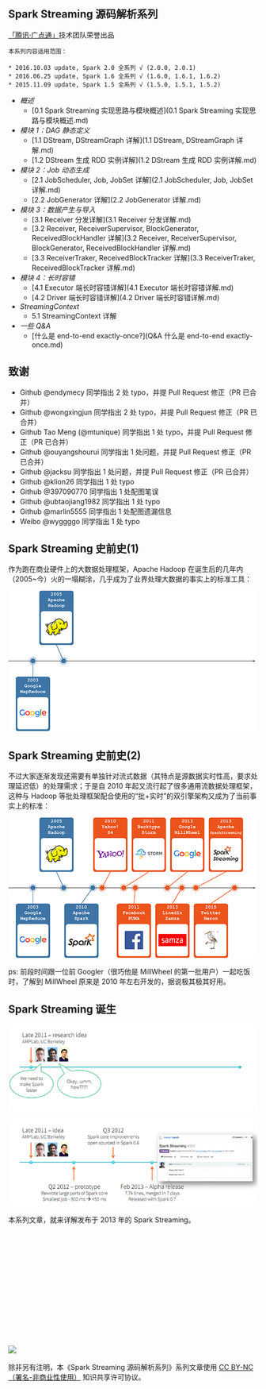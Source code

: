 ## Spark Streaming 源码解析系列

[「腾讯·广点通」](http://e.qq.com)技术团队荣誉出品

```
本系列内容适用范围：

* 2016.10.03 update, Spark 2.0 全系列 √ (2.0.0, 2.0.1)
* 2016.06.25 update, Spark 1.6 全系列 √ (1.6.0, 1.6.1, 1.6.2)
* 2015.11.09 update, Spark 1.5 全系列 √ (1.5.0, 1.5.1, 1.5.2)
```

- *概述*
	- [0.1 Spark Streaming 实现思路与模块概述](0.1 Spark Streaming 实现思路与模块概述.md)
- *模块 1：DAG 静态定义*
	- [1.1 DStream, DStreamGraph 详解](1.1 DStream, DStreamGraph 详解.md)
	- [1.2 DStream 生成 RDD 实例详解](1.2 DStream 生成 RDD 实例详解.md)
- *模块 2：Job 动态生成*
	- [2.1 JobScheduler, Job, JobSet 详解](2.1 JobScheduler, Job, JobSet 详解.md)
	- [2.2 JobGenerator 详解](2.2 JobGenerator 详解.md)
- *模块 3：数据产生与导入*
	- [3.1 Receiver 分发详解](3.1 Receiver 分发详解.md) 
	- [3.2 Receiver, ReceiverSupervisor, BlockGenerator, ReceivedBlockHandler 详解](3.2 Receiver, ReceiverSupervisor, BlockGenerator, ReceivedBlockHandler 详解.md)
	- [3.3 ReceiverTraker, ReceivedBlockTracker 详解](3.3 ReceiverTraker, ReceivedBlockTracker 详解.md)
- *模块 4：长时容错*
	- [4.1 Executor 端长时容错详解](4.1 Executor 端长时容错详解.md)
	- [4.2 Driver 端长时容错详解](4.2 Driver 端长时容错详解.md)
- *StreamingContext*
	- 5.1 StreamingContext 详解
- *一些 Q&A*
	- [什么是 end-to-end exactly-once?](Q&A 什么是 end-to-end exactly-once.md)

## 致谢

- Github @endymecy 同学指出 2 处 typo，并提 Pull Request 修正（PR 已合并）
- Github @wongxingjun 同学指出 2 处 typo，并提 Pull Request 修正（PR 已合并）
- Github Tao Meng (@mtunique) 同学指出 1 处 typo，并提 Pull Request 修正（PR 已合并）
- Github @ouyangshourui 同学指出 1 处问题，并提 Pull Request 修正（PR 已合并）
- Github @jacksu 同学指出 1 处问题，并提 Pull Request 修正（PR 已合并）
- Github @klion26 同学指出 1 处 typo
- Github @397090770 同学指出 1 处配图笔误
- Github @ubtaojiang1982 同学指出 1 处 typo
- Github @marlin5555 同学指出 1 处配图遗漏信息
- Weibo @wyggggo 同学指出 1 处 typo

## Spark Streaming 史前史(1)

作为跑在商业硬件上的大数据处理框架，Apache Hadoop 在诞生后的几年内（2005~今）火的一塌糊涂，几乎成为了业界处理大数据的事实上的标准工具：

![iamge](0.imgs/001.png)

## Spark Streaming 史前史(2)

不过大家逐渐发现还需要有单独针对流式数据（其特点是源数据实时性高，要求处理延迟低）的处理需求；于是自 2010 年起又流行起了很多通用流数据处理框架，这种与 Hadoop 等批处理框架配合使用的“批+实时”的双引擎架构又成为了当前事实上的标准：

![iamge](0.imgs/002.png)

  ps: 前段时间跟一位前 Googler（很巧他是 MillWheel 的第一批用户）一起吃饭时，了解到 MillWheel 原来是 2010 年左右开发的，据说极其极其好用。

## Spark Streaming 诞生

![iamge](0.imgs/005.png)

![iamge](0.imgs/006.png)

本系列文章，就来详解发布于 2013 年的 Spark Streaming。

<br/><br/><br/><br/><br/><br/><br/><br/><br/>

## 　

![](https://licensebuttons.net/l/by-nc/4.0/88x31.png)

除非另有注明，本《Spark Streaming 源码解析系列》系列文章使用 [CC BY-NC（署名-非商业性使用）](https://creativecommons.org/licenses/by-nc/4.0/) 知识共享许可协议。
